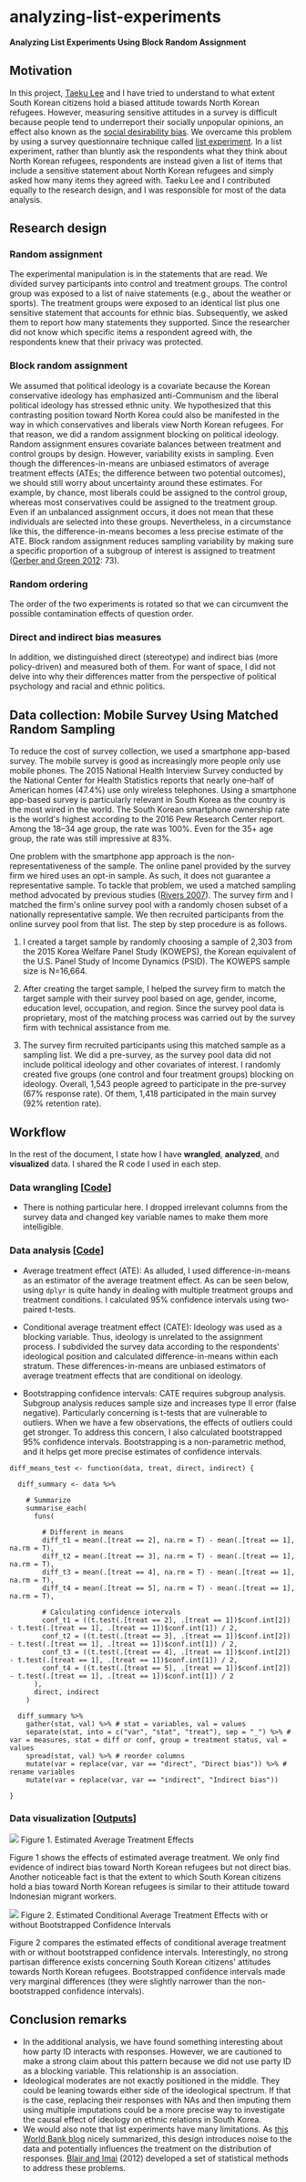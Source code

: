 # analyzing-list-experiments

**Analyzing List Experiments Using Block Random Assignment**

## Motivation

In this project, [Taeku Lee](https://www.law.berkeley.edu/our-faculty/faculty-profiles/taeku-lee/) and I have tried to understand to what extent South Korean citizens hold a biased attitude towards North Korean refugees. However, measuring sensitive attitudes in a survey is difficult because people tend to underreport their socially unpopular opinions, an effect also known as the [social desirability bias](https://en.wikipedia.org/wiki/Social_desirability_bias). We overcame this problem by using a survey questionnaire technique called [list experiment](https://dimewiki.worldbank.org/wiki/List_Experiments). In a list experiment, rather than bluntly ask the respondents what they think about North Korean refugees, respondents are instead given a list of items that include a sensitive statement about North Korean refugees and simply asked how many items they agreed with. Taeku Lee and I contributed equally to the research design, and I was responsible for most of the data analysis.

## Research design

### Random assignment
The experimental manipulation is in the statements that are read. We divided survey participants into control and treatment groups. The control group was exposed to a list of naive statements (e.g., about the weather or sports). The treatment groups were exposed to an identical list plus one sensitive statement that accounts for ethnic bias. Subsequently, we asked them to report how many statements they supported. Since the researcher did not know which specific items a respondent agreed with, the respondents knew that their privacy was protected.

### Block random assignment
We assumed that political ideology is a covariate because the Korean conservative ideology has emphasized anti-Communism and the liberal political ideology has stressed ethnic unity. We hypothesized that this contrasting position toward North Korea could also be manifested in the way in which conservatives and liberals view North Korean refugees. For that reason, we did a random assignment blocking on political ideology. Random assignment ensures covariate balances between treatment and control groups by design. However, variability exists in sampling. Even though the differences-in-means are unbiased estimators of average treatment effects (ATEs; the difference between two potential outcomes), we should still worry about uncertainty around these estimates. For example, by chance, most liberals could be assigned to the control group, whereas most conservatives could be assigned to the treatment group. Even if an unbalanced assignment occurs, it does not mean that these individuals are selected into these groups. Nevertheless, in a circumstance like this, the difference-in-means becomes a less precise estimate of the ATE. Block random assignment reduces sampling variability by making sure a specific proportion of a subgroup of interest is assigned to treatment ([Gerber and Green 2012](https://isps.yale.edu/FEDAI): 73).

### Random ordering
The order of the two experiments is rotated so that we can circumvent the possible contamination effects of question order.

### Direct and indirect bias measures
In addition, we distinguished direct (stereotype) and indirect bias (more policy-driven) and measured both of them. For want of space, I did not delve into why their differences matter from the perspective of political psychology and racial and ethnic politics.

## Data collection: Mobile Survey Using Matched Random Sampling
To reduce the cost of survey collection, we used a smartphone app-based survey. The mobile survey is good as increasingly more people only use mobile phones. The 2015 National Health Interview Survey conducted by the National Center for Health Statistics reports that nearly one-half of American homes (47.4%) use only wireless telephones. Using a smartphone app-based survey is particularly relevant in South Korea as the country is the most wired in the world. The South Korean smartphone ownership rate is the world's highest according to the 2016 Pew Research Center report. Among the 18–34 age group, the rate was 100%. Even for the 35+ age group, the rate was still impressive at 83%.

One problem with the smartphone app approach is the non-representativeness of the sample. The online panel provided by the survey firm we hired uses an opt-in sample. As such, it does not guarantee a representative sample. To tackle that problem, we used a matched sampling method advocated by previous studies ([Rivers 2007](https://static.texastribune.org/media/documents/Rivers_matching4.pdf)). The survey firm and I matched the firm's online survey pool with a randomly chosen subset of a nationally representative sample. We then recruited participants from the online survey pool from that list. The step by step procedure is as follows.

1. I created a target sample by randomly choosing a sample of 2,303 from the 2015 Korea Welfare Panel Study (KOWEPS), the Korean equivalent of the U.S. Panel Study of Income Dynamics (PSID). The KOWEPS sample size is N=16,664.

2. After creating the target sample, I helped the survey firm to match the target sample with their survey pool based on age, gender, income, education level, occupation, and region. Since the survey pool data is proprietary, most of the matching process was carried out by the survey firm with technical assistance from me.

3. The survey firm recruited participants using this matched sample as a sampling list. We did a pre-survey, as the survey pool data did not include political ideology and other covariates of interest. I randomly created five groups (one control and four treatment groups) blocking on ideology. Overall, 1,543 people agreed to participate in the pre-survey (67% response rate). Of them, 1,418 participated in the main survey (92% retention rate).

## Workflow

In the rest of the document, I state how I have **wrangled**, **analyzed**, and **visualized** data. I shared the R code I used in each step.

### Data wrangling [[Code](https://github.com/jaeyk/analyzing-list-experiments/blob/master/code/01_data_wrangling.Rmd)]

- There is nothing particular here. I dropped irrelevant columns from the survey data and changed key variable names to make them more intelligible.

### Data analysis [[Code](https://github.com/jaeyk/analyzing-list-experiments/blob/master/code/02_data_analysis.Rmd)]

- Average treatment effect (ATE): As alluded, I used difference-in-means as an estimator of the average treatment effect. As can be seen below, using `dplyr` is quite handy in dealing with multiple treatment groups and treatment conditions. I calculated 95% confidence intervals using two-paired t-tests.

- Conditional average treatment effect (CATE): Ideology was used as a blocking variable. Thus, ideology is unrelated to the assignment process. I subdivided the survey data according to the respondents' ideological position and calculated difference-in-means within each stratum. These differences-in-means are unbiased estimators of average treatment effects that are conditional on ideology.

- Bootstrapping confidence intervals: CATE requires subgroup analysis. Subgroup analysis reduces sample size and increases type II error (false negative). Particularly concerning is t-tests that are vulnerable to outliers. When we have a few observations, the effects of outliers could get stronger. To address this concern, I also calculated bootstrapped 95% confidence intervals. Bootstrapping is a non-parametric method, and it helps get more precise estimates of confidence intervals.

```{R}
diff_means_test <- function(data, treat, direct, indirect) {

  diff_summary <- data %>%

    # Summarize
    summarise_each(
      funs(

        # Different in means
        diff_t1 = mean(.[treat == 2], na.rm = T) - mean(.[treat == 1], na.rm = T),
        diff_t2 = mean(.[treat == 3], na.rm = T) - mean(.[treat == 1], na.rm = T),
        diff_t3 = mean(.[treat == 4], na.rm = T) - mean(.[treat == 1], na.rm = T),
        diff_t4 = mean(.[treat == 5], na.rm = T) - mean(.[treat == 1], na.rm = T),

        # Calculating confidence intervals
        conf_t1 = ((t.test(.[treat == 2], .[treat == 1])$conf.int[2]) - t.test(.[treat == 1], .[treat == 1])$conf.int[1]) / 2,
        conf_t2 = ((t.test(.[treat == 3], .[treat == 1])$conf.int[2]) - t.test(.[treat == 1], .[treat == 1])$conf.int[1]) / 2,
        conf_t3 = ((t.test(.[treat == 4], .[treat == 1])$conf.int[2]) - t.test(.[treat == 1], .[treat == 1])$conf.int[1]) / 2,
        conf_t4 = ((t.test(.[treat == 5], .[treat == 1])$conf.int[2]) - t.test(.[treat == 1], .[treat == 1])$conf.int[1]) / 2
      ),
      direct, indirect
    )

  diff_summary %>%
    gather(stat, val) %>% # stat = variables, val = values
    separate(stat, into = c("var", "stat", "treat"), sep = "_") %>% # var = measures, stat = diff or conf, group = treatment status, val = values  
    spread(stat, val) %>% # reorder columns
    mutate(var = replace(var, var == "direct", "Direct bias")) %>% # rename variables
    mutate(var = replace(var, var == "indirect", "Indirect bias"))

}
```

### Data visualization [[Outputs](https://github.com/jaeyk/analyzing-list-experiments/blob/master/outputs/)]

![](https://github.com/jaeyk/analyzing-list-experiments/blob/master/outputs/ate_results_plot.png)
Figure 1. Estimated Average Treatment Effects

Figure 1 shows the effects of estimated average treatment. We only find evidence of indirect bias toward North Korean refugees but not direct bias. Another noticeable fact is that the extent to which South Korean citizens hold a bias toward North Korean refugees is similar to their attitude toward Indonesian migrant workers.

![](https://github.com/jaeyk/analyzing-list-experiments/blob/master/outputs/cate_comparison_plot.png)
Figure 2. Estimated Conditional Average Treatment Effects with or without Bootstrapped Confidence Intervals

Figure 2 compares the estimated effects of conditional average treatment with or without bootstrapped confidence intervals. Interestingly, no strong partisan difference exists concerning South Korean citizens' attitudes towards North Korean refugees. Bootstrapped confidence intervals made very marginal differences (they were slightly narrower than the non-bootstrapped confidence intervals).

## Conclusion remarks

- In the additional analysis, we have found something interesting about how party ID interacts with responses. However, we are cautioned to make a strong claim about this pattern because we did not use party ID as a blocking variable. This relationship is an association.
- Ideological moderates are not exactly positioned in the middle. They could be leaning towards either side of the ideological spectrum. If that is the case, replacing their responses with NAs and then imputing them using multiple imputations could be a more precise way to investigate the causal effect of ideology on ethnic relations in South Korea.
- We would also note that list experiments have many limitations. As [this World Bank blog](https://dimewiki.worldbank.org/wiki/List_Experiments) nicely summarized, this design introduces noise to the data and potentially influences the treatment on the distribution of responses. [Blair and Imai](https://imai.fas.harvard.edu/research/files/listP.pdf) (2012) developed a set of statistical methods to address these problems.
